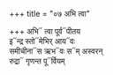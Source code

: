 +++
title = "०७ अभि त्वा"

+++
अभि᳓ त्वा पूर्व᳓पीतय  
इ᳓न्द्र स्तो᳓मेभिर् आय᳓वः  
समीचीना᳓स ऋभ᳓वः स᳓म् अस्वरन्  
रुद्रा᳓ गृणन्त पू᳓र्वियम्